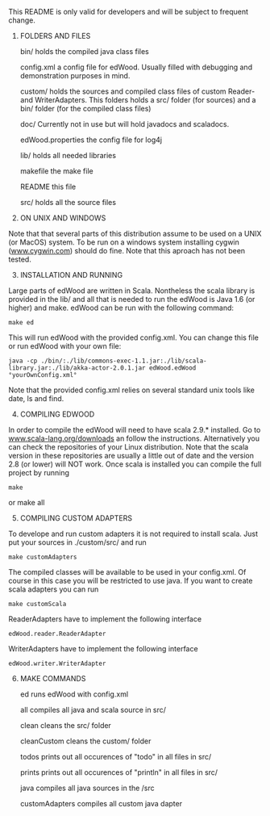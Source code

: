 
This README is only valid for developers and will be subject to
frequent change.

1) FOLDERS AND FILES

    bin/        holds the compiled java class files

    config.xml  a config file for edWood. Usually filled with debugging
                and demonstration purposes in mind.

    custom/     holds the sources and compiled class files of custom
                Reader- and WriterAdapters. This folders holds a src/
                folder (for sources) and a bin/ folder (for the 
                compiled class files)

    doc/        Currently not in use but will hold javadocs and
                scaladocs.

    edWood.properties
                the config file for log4j

    lib/        holds all needed libraries

    makefile    the make file

    README      this file
    
    src/        holds all the source files


2) ON UNIX AND WINDOWS

Note that that several parts of this distribution assume to be used
on a UNIX (or MacOS) system. To be run on a windows system installing
cygwin (www.cygwin.com) should do fine. Note that this aproach has
not been tested.


3) INSTALLATION AND RUNNING

Large parts of edWood are written in Scala. Nontheless the scala library 
is provided in the lib/ and all that is needed to run the edWood is 
Java 1.6 (or higher) and make.
edWood can be run with the following command:
    
    make ed

This will run edWood with the provided config.xml. You can change this 
file or run edWood with your own file:

    java -cp ./bin/:./lib/commons-exec-1.1.jar:./lib/scala-library.jar:./lib/akka-actor-2.0.1.jar edWood.edWood °yourOwnConfig.xml°

Note that the provided config.xml relies on several standard unix
tools like date, ls and find.


4) COMPILING EDWOOD

In order to compile the edWood will need to have scala 2.9.*
installed. Go to www.scala-lang.org/downloads an follow the
instructions. Alternatively you can check the repositories of your
Linux distribution. Note that the scala version in these repositories
are usually a little out of date and the version 2.8 (or lower) will
NOT work.
Once scala is installed you can compile the full project by running

    make

or
    make all


5) COMPILING CUSTOM ADAPTERS

To develope and run custom adapters it is not required to install
scala. Just put your sources in ./custom/src/ and run

    make customAdapters

The compiled classes will be available to be used in your config.xml.
Of course in this case you will be restricted to use java. If you
want to create scala adapters you can run

    make customScala

ReaderAdapters have to implement the following interface 
    
    edWood.reader.ReaderAdapter

WriterAdapters have to implement the following interface

    edWood.writer.WriterAdapter


6) MAKE COMMANDS

    ed              runs edWood with config.xml

    all             compiles all java and scala source in src/

    clean           cleans the src/ folder

    cleanCustom     cleans the custom/ folder

    todos           prints out all occurences of "todo" in all files
                    in src/

    prints          prints out all occurences of "println" in all
                    files in src/

    java            compiles all java sources in the /src

    customAdapters  compiles all custom java dapter



